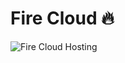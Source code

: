 # Fire Cloud 🔥

![Fire Cloud Hosting](https://github.com/anrcry/fire-cloud/actions/workflows/firebase.yml/badge.svg?branch=main)